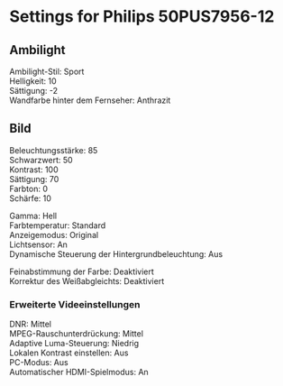 # Settings for Philips 50PUS7956-12

## Ambilight

Ambilight-Stil: Sport  
Helligkeit: 10  
Sättigung: -2  
Wandfarbe hinter dem Fernseher: Anthrazit  

## Bild

Beleuchtungsstärke: 85  
Schwarzwert: 50  
Kontrast: 100  
Sättigung: 70  
Farbton: 0  
Schärfe: 10  

Gamma: Hell  
Farbtemperatur: Standard  
Anzeigemodus: Original  
Lichtsensor: An  
Dynamische Steuerung der Hintergrundbeleuchtung: Aus  

Feinabstimmung der Farbe: Deaktiviert  
Korrektur des Weißabgleichts: Deaktiviert  

### Erweiterte Videeinstellungen

DNR: Mittel  
MPEG-Rauschunterdrückung: Mittel  
Adaptive Luma-Steuerung: Niedrig  
Lokalen Kontrast einstellen: Aus  
PC-Modus: Aus  
Automatischer HDMI-Spielmodus: An  
